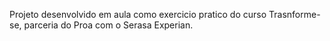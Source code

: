 Projeto desenvolvido em aula como exercicio pratico do curso Trasnforme-se, parceria do Proa com o Serasa Experian.
